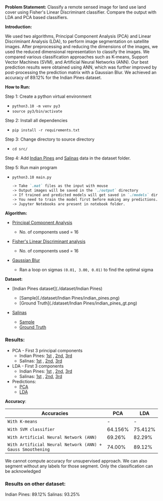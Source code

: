 **Problem Statement:** Classify a remote sensed image for land use land cover using Fisher's Linear Discriminant classifier. Compare the output with LDA and PCA based classifiers.

**Introduction:**

We used two algorithms, Principal Component Analysis (PCA) and Linear  Discriminant Analysis (LDA), to perform image segmentation on satellite  images. After preprocessing and reducing the dimensions of the images,  we used the reduced dimensional representation to classify the images.  We compared various classification approaches such as K-means, Support  Vector Machines (SVM), and Artificial Neural Networks (ANN). Our best  prediction results were obtained using ANN, which was further improved  by post-processing the prediction matrix with a Gaussian Blur. We  achieved an accuracy of 89.12% for the Indian Pines dataset.

**How to Run:**

Step 1: Create a python virtual environment

* `python3.10 -m venv py3`
* `source py3/bin/activate`

Step 2: Install all dependencies

* `pip install -r requirements.txt`

Step 3: Change directory to source directory

* `cd src/`

Step 4:  Add [Indian Pines](https://www.ehu.eus/ccwintco/index.php/Hyperspectral_Remote_Sensing_Scenes) and [Salinas](https://www.ehu.eus/ccwintco/index.php/Hyperspectral_Remote_Sensing_Scenes) data in the dataset folder.

Step 5: Run main program

* `python3.10 main.py`

  ```markdown
  -> Take `.mat` files as the input with mouse
  -> Output images will be saved in the `./output` directory
  -> If trained and predicted models will get saved in `./models` directory
  -> You need to train the model first before making any predictions. 
  -> Jupyter Notebooks are present in notebook folder.
  ```

**Algorithm:**

* [Principal Component Analysis](https://towardsdatascience.com/principal-component-analysis-for-dimensionality-reduction-115a3d157bad?gi=ca0fada5eb9b)
  * No. of components used = 16

* [Fisher's Linear Discriminant analysis](https://towardsdatascience.com/fishers-linear-discriminant-intuitively-explained-52a1ba79e1bb)
  * No. of components used = 16

* [Gaussian Blur](https://medium.com/image-vision/noise-filtering-in-digital-image-processing-d12b5266847c)
  * Ran a loop on sigmas `(0.01, 3.00, 0.01)` to find the optimal sigma


**Dataset:**

* [Indian Pines dataset](./dataset/Indian Pines)
  * [Sample](./dataset/Indian Pines/indian_pines.png)
  * [Ground Truth](./dataset/Indian Pines/indian_pines_gt.png)
  
* [Salinas](./dataset/Salinas)
  * [Sample](./dataset/Salinas/salinas.png)
  * [Ground Truth](./dataset/Salinas/salinas_gt.png)

### **Result**s:

* PCA - First 3 principal components
  * Indian Pines: [1st](./output/indian_pines/pca/pca_1.png) , [2nd](./output/indian_pines/pca/pca_2.png), [3rd](./output/indian_pines/pca/pca_3.png)
  * Salinas: [1st](./output/salinas/pca/pca_1.png) , [2nd](./output/salinas/pca/pca_2.png), [3rd](./output/salinas/pca/pca_3.png)
* LDA - First 3 components
  * Indian Pines: [1st](./output/indian_pines/lda/lda_1.png) , [2nd](./output/indian_pines/lda/lda_2.png), [3rd](./output/indian_pines/lda/lda_3.png)
  * Salinas: [1st](./output/salinas/lda/lda_1.png) , [2nd](./output/salinas/lda/lda_2.png), [3rd](./output/salinas/lda/lda_3.png)
* Predictions:
  * [PCA](./output/indian_pines/pca)
  * [LDA](./output/indian_pines/lda)

**Accuracy**:

| Accuracies                                                 | PCA     | LDA     |
| ---------------------------------------------------------- | ------- | ------- |
| `With K-means`                                             | -       | -       |
| `With SVM classifier`                                      | 64.156% | 75.412% |
| `With Artificial Neural Network (ANN)`                     | 69.26%  | 82.29%  |
| `With Artificial Neural Network (ANN) + Gauss Smoothening` | 74.00%  | 89.12%  |

We cannot compute accuracy for unsupervised approach. We can also segment without any labels for those segment. Only the classification can be acknowledged

### Results on other dataset:

Indian Pines: 89.12%
Salinas: 93.25%